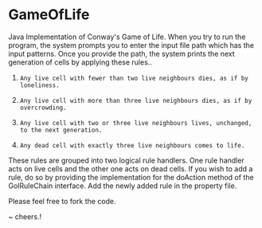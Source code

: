 GameOfLife
==========

Java Implementation of Conway's Game of Life.
When you try to run the program, the system prompts you to enter the input file path which has the input patterns.
Once you provide the path, the system prints the next generation of cells by applying these rules..

1.     Any live cell with fewer than two live neighbours dies, as if by loneliness.
2.     Any live cell with more than three live neighbours dies, as if by overcrowding.
3.     Any live cell with two or three live neighbours lives, unchanged, to the next generation.
4.     Any dead cell with exactly three live neighbours comes to life.

These rules are grouped into two logical rule handlers. One rule handler acts on live cells and the other one acts on dead cells.
If you wish to add a rule, do so by providing the implementation for the doAction method of the GolRuleChain
interface. Add the newly added rule in the property file.

Please feel free to fork the code.

~ cheers.!
